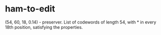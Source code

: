 # ham-to-edit

(54, 60, 18, 0.14) - preserver.
List of codewords of length 54, with * in every 18th position, satisfying the properties.
